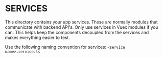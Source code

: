 # SERVICES

This directory contains your app services. These are normally modules that communicate with backend API's. Only use services in Vuex modules if you can. This helps keep the components decoupled from the services and makes everything easier to test.

Use the following naming convention for services: `<service name>.service.ts`
